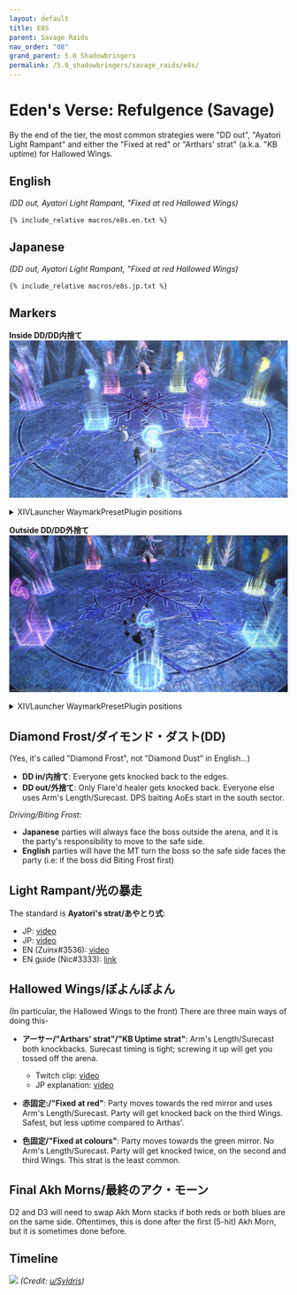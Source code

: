 ```yaml
---
layout: default
title: E8S
parent: Savage Raids
nav_order: "08"
grand_parent: 5.0 Shadowbringers
permalink: /5.0_shadowbringers/savage_raids/e8s/
---
```


# Eden's Verse: Refulgence (Savage)

By the end of the tier, the most common strategies were "DD out", "Ayatori Light Rampant" and either the "Fixed at red" or "Arthars' strat" (a.k.a. "KB uptime) for Hallowed Wings.

## English

*(DD out, Ayatori Light Rampant, "Fixed at red Hallowed Wings)*
```
{% include_relative macros/e8s.en.txt %}
```

## Japanese

*(DD out, Ayatori Light Rampant, "Fixed at red Hallowed Wings)*
```
{% include_relative macros/e8s.jp.txt %}
```

## Markers

**Inside DD/DD内捨て**
![](images/markers_inside_dd.jpg)
<details markdown=block>
<summary>XIVLauncher WaymarkPresetPlugin positions</summary>

```json
{
  "Name":"E8S (Inside DD)",
  "MapID":729,
  "A":{"X":100.0,"Y":0.0,"Z":84.0,"ID":0,"Active":true},
  "B":{"X":116.0,"Y":0.0,"Z":100.0,"ID":1,"Active":true},
  "C":{"X":100.0,"Y":0.0,"Z":116.0,"ID":2,"Active":true},
  "D":{"X":84.0,"Y":0.0,"Z":100.0,"ID":3,"Active":true},
  "One":{"X":94.5,"Y":0.0,"Z":94.5,"ID":4,"Active":true},
  "Two":{"X":105.5,"Y":0.0,"Z":94.5,"ID":5,"Active":true},
  "Three":{"X":105.5,"Y":0.0,"Z":105.5,"ID":6,"Active":true},
  "Four":{"X":94.5,"Y":0.0,"Z":105.5,"ID":7,"Active":true}
}
```

</details>

**Outside DD/DD外捨て**
![](images/markers_outside_dd.jpg)
<details markdown=block>
<summary>XIVLauncher WaymarkPresetPlugin positions</summary>

```json
{
  "Name":"E8S (Outside DD)",
  "MapID":729,
  "A":{"X":100.0,"Y":0.0,"Z":84.0,"ID":0,"Active":true},
  "B":{"X":116.0,"Y":0.0,"Z":100.0,"ID":1,"Active":true},
  "C":{"X":100.0,"Y":0.0,"Z":116.0,"ID":2,"Active":true},
  "D":{"X":84.0,"Y":0.0,"Z":100.0,"ID":3,"Active":true},
  "One":{"X":88.686,"Y":0.0,"Z":88.686,"ID":4,"Active":true},
  "Two":{"X":111.314,"Y":0.0,"Z":88.686,"ID":5,"Active":true},
  "Three":{"X":111.314,"Y":0.0,"Z":111.314,"ID":6,"Active":true},
  "Four":{"X":88.686,"Y":0.0,"Z":111.314,"ID":7,"Active":true}
}
```

</details>

## Diamond Frost/ダイモンド・ダスト(DD)

(Yes, it's called "Diamond Frost", not "Diamond Dust" in English...)
  - **DD in/内捨て**: Everyone gets knocked back to the edges.
  - **DD out/外捨て**: Only Flare'd healer gets knocked back. Everyone else uses Arm's Length/Surecast. DPS baiting AoEs start in the south sector.

*Driving/Biting Frost*:
  - **Japanese** parties will always face the boss outside the arena, and it is the party's responsibility to move to the safe side.
  - **English** parties will have the MT turn the boss so the safe side faces the party (i.e: if the boss did Biting Frost first)


## Light Rampant/光の暴走

The standard is **Ayatori's strat/あやとり式**:

- JP: [video](https://youtu.be/AXVwgQRr3J0?t=198)
- JP: [video](https://youtu.be/pmYgfT3Dbno)
- EN (Zuinx#3536): [video](https://youtu.be/ySKy8uXRcxc)
- EN guide (Nic#3333): [link](https://docs.google.com/presentation/d/1J-Niu4T-joOKG0Kt3vv7UzBBNUZ6PMXUTQTvoEZehRU/)

## Hallowed Wings/ぼよんぼよん

(In particular, the Hallowed Wings to the front)
There are three main ways of doing this-
- **アーサー/"Arthars' strat"/"KB Uptime strat"**: Arm's Length/Surecast both knockbacks. Surecast timing is tight; screwing it up will get you tossed off the arena.

  - Twitch clip: [video](https://clips.twitch.tv/InquisitiveCheerfulClamHassanChop)
  - JP explanation: [video](https://youtu.be/hCiDNU6pIxk)  

- **赤固定:/"Fixed at red"**: Party moves towards the red mirror and uses Arm's Length/Surecast. Party will get knocked back on the third Wings. Safest, but less uptime compared to Arthas'.

- **色固定/"Fixed at colours"**: Party moves towards the green mirror. No Arm's Length/Surecast. Party will get knocked twice, on the second and third Wings. This strat is the least common.

## Final Akh Morns/最終のアク・モーン

D2 and D3 will need to swap Akh Morn stacks if both reds or both blues are on the same side. Oftentimes, this is done after the first (5-hit) Akh Morn, but it is sometimes done before. 

## Timeline

![](https://i.redd.it/fo9bwgrcfdo41.png)
*(Credit: [u/Syldris](https://www.reddit.com/r/ffxiv/comments/fm0rm4/e8s_timeline_image/))*
